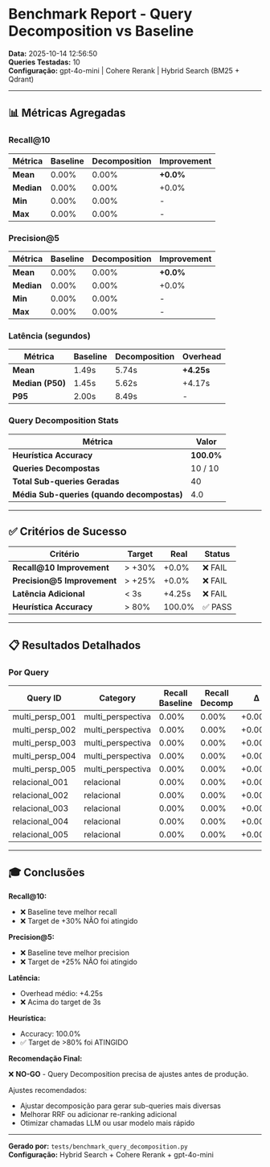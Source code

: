 # Benchmark Report - Query Decomposition vs Baseline

**Data:** 2025-10-14 12:56:50  
**Queries Testadas:** 10  
**Configuração:** gpt-4o-mini | Cohere Rerank | Hybrid Search (BM25 + Qdrant)

---

## 📊 Métricas Agregadas

### Recall@10

| Métrica | Baseline | Decomposition | Improvement |
|---------|----------|---------------|-------------|
| **Mean** | 0.00% | 0.00% | **+0.0%** |
| **Median** | 0.00% | 0.00% | +0.0% |
| **Min** | 0.00% | 0.00% | - |
| **Max** | 0.00% | 0.00% | - |

### Precision@5

| Métrica | Baseline | Decomposition | Improvement |
|---------|----------|---------------|-------------|
| **Mean** | 0.00% | 0.00% | **+0.0%** |
| **Median** | 0.00% | 0.00% | +0.0% |
| **Min** | 0.00% | 0.00% | - |
| **Max** | 0.00% | 0.00% | - |

### Latência (segundos)

| Métrica | Baseline | Decomposition | Overhead |
|---------|----------|---------------|----------|
| **Mean** | 1.49s | 5.74s | **+4.25s** |
| **Median (P50)** | 1.45s | 5.62s | +4.17s |
| **P95** | 2.00s | 8.49s | - |

### Query Decomposition Stats

| Métrica | Valor |
|---------|-------|
| **Heurística Accuracy** | **100.0%** |
| **Queries Decompostas** | 10 / 10 |
| **Total Sub-queries Geradas** | 40 |
| **Média Sub-queries (quando decompostas)** | 4.0 |

---

## ✅ Critérios de Sucesso

| Critério | Target | Real | Status |
|----------|--------|------|--------|
| **Recall@10 Improvement** | > +30% | +0.0% | ❌ FAIL |
| **Precision@5 Improvement** | > +25% | +0.0% | ❌ FAIL |
| **Latência Adicional** | < 3s | +4.25s | ❌ FAIL |
| **Heurística Accuracy** | > 80% | 100.0% | ✅ PASS |

---

## 📋 Resultados Detalhados

### Por Query

| Query ID | Category | Recall Baseline | Recall Decomp | Δ | Precision Baseline | Precision Decomp | Δ |
|----------|----------|-----------------|---------------|---|-------------------|------------------|---|
| multi_persp_001 | multi_perspectiva | 0.00% | 0.00% | +0.00% | 0.00% | 0.00% | +0.00% |
| multi_persp_002 | multi_perspectiva | 0.00% | 0.00% | +0.00% | 0.00% | 0.00% | +0.00% |
| multi_persp_003 | multi_perspectiva | 0.00% | 0.00% | +0.00% | 0.00% | 0.00% | +0.00% |
| multi_persp_004 | multi_perspectiva | 0.00% | 0.00% | +0.00% | 0.00% | 0.00% | +0.00% |
| multi_persp_005 | multi_perspectiva | 0.00% | 0.00% | +0.00% | 0.00% | 0.00% | +0.00% |
| relacional_001 | relacional | 0.00% | 0.00% | +0.00% | 0.00% | 0.00% | +0.00% |
| relacional_002 | relacional | 0.00% | 0.00% | +0.00% | 0.00% | 0.00% | +0.00% |
| relacional_003 | relacional | 0.00% | 0.00% | +0.00% | 0.00% | 0.00% | +0.00% |
| relacional_004 | relacional | 0.00% | 0.00% | +0.00% | 0.00% | 0.00% | +0.00% |
| relacional_005 | relacional | 0.00% | 0.00% | +0.00% | 0.00% | 0.00% | +0.00% |

---

## 🎓 Conclusões

**Recall@10:**
- ❌ Baseline teve melhor recall
- ❌ Target de +30% NÃO foi atingido

**Precision@5:**
- ❌ Baseline teve melhor precision
- ❌ Target de +25% NÃO foi atingido

**Latência:**
- Overhead médio: +4.25s
- ❌ Acima do target de 3s

**Heurística:**
- Accuracy: 100.0%
- ✅ Target de >80% foi ATINGIDO

**Recomendação Final:**

❌ **NO-GO** - Query Decomposition precisa de ajustes antes de produção.

Ajustes recomendados:
- Ajustar decomposição para gerar sub-queries mais diversas
- Melhorar RRF ou adicionar re-ranking adicional
- Otimizar chamadas LLM ou usar modelo mais rápido

---

**Gerado por:** `tests/benchmark_query_decomposition.py`  
**Configuração:** Hybrid Search + Cohere Rerank + gpt-4o-mini
